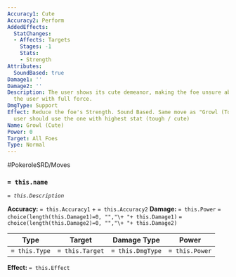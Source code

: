 ```yaml
---
Accuracy1: Cute
Accuracy2: Perform
AddedEffects:
  StatChanges:
  - Affects: Targets
    Stages: -1
    Stats:
    - Strength
Attributes:
  SoundBased: true
Damage1: ''
Damage2: ''
Description: The user shows its cute demeanor, making the foe unsure about attacking
  the user with full force.
DmgType: Support
Effect: Reduce the foe's Strength. Sound Based. Same move as "Growl (Tough)", the
  user should use the one with highest stat (tough / cute)
Name: Growl (Cute)
Power: 0
Target: All Foes
Type: Normal
---
```


#PokeroleSRD/Moves

### `= this.name` 
*`= this.Description`*

**Accuracy:** `= this.Accuracy1` + `= this.Accuracy2`
**Damage:** `= this.Power` `= choice(length(this.Damage1)=0, "","\+ "+ this.Damage1)` `= choice(length(this.Damage2)=0, "","\+ "+ this.Damage2)`

| Type          | Target          | Damage Type          | Power          |
| ------------- | --------------- | ---------------- | -------------- |
| `= this.Type` | `= this.Target` | `= this.DmgType` | `= this.Power` | 

**Effect:** `= this.Effect`